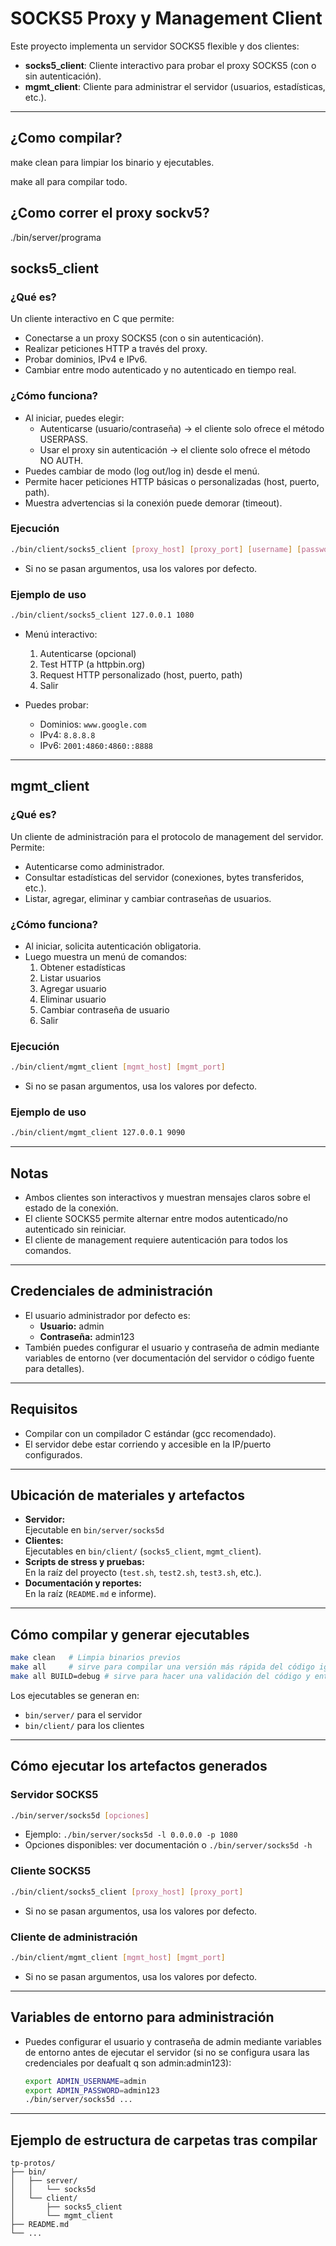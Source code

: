 # SOCKS5 Proxy y Management Client

Este proyecto implementa un servidor SOCKS5 flexible y dos clientes:
- **socks5_client**: Cliente interactivo para probar el proxy SOCKS5 (con o sin autenticación).
- **mgmt_client**: Cliente para administrar el servidor (usuarios, estadísticas, etc.).

---
## ¿Como compilar?
make clean para limpiar los binario y ejecutables.

make all para compilar todo.

## ¿Como correr el proxy sockv5?
./bin/server/programa


## socks5_client

### ¿Qué es?
Un cliente interactivo en C que permite:
- Conectarse a un proxy SOCKS5 (con o sin autenticación).
- Realizar peticiones HTTP a través del proxy.
- Probar dominios, IPv4 e IPv6.
- Cambiar entre modo autenticado y no autenticado en tiempo real.

### ¿Cómo funciona?
- Al iniciar, puedes elegir:
  - Autenticarse (usuario/contraseña) → el cliente solo ofrece el método USERPASS.
  - Usar el proxy sin autenticación → el cliente solo ofrece el método NO AUTH.
- Puedes cambiar de modo (log out/log in) desde el menú.
- Permite hacer peticiones HTTP básicas o personalizadas (host, puerto, path).
- Muestra advertencias si la conexión puede demorar (timeout).

### Ejecución
```sh
./bin/client/socks5_client [proxy_host] [proxy_port] [username] [password]
```
- Si no se pasan argumentos, usa los valores por defecto.

### Ejemplo de uso
```sh
./bin/client/socks5_client 127.0.0.1 1080
```
- Menú interactivo:
  1. Autenticarse (opcional)
  2. Test HTTP (a httpbin.org)
  3. Request HTTP personalizado (host, puerto, path)
  4. Salir

- Puedes probar:
  - Dominios: `www.google.com`
  - IPv4: `8.8.8.8`
  - IPv6: `2001:4860:4860::8888`

---

## mgmt_client

### ¿Qué es?
Un cliente de administración para el protocolo de management del servidor. Permite:
- Autenticarse como administrador.
- Consultar estadísticas del servidor (conexiones, bytes transferidos, etc.).
- Listar, agregar, eliminar y cambiar contraseñas de usuarios.

### ¿Cómo funciona?
- Al iniciar, solicita autenticación obligatoria.
- Luego muestra un menú de comandos:
  1. Obtener estadísticas
  2. Listar usuarios
  3. Agregar usuario
  4. Eliminar usuario
  5. Cambiar contraseña de usuario
  6. Salir

### Ejecución
```sh
./bin/client/mgmt_client [mgmt_host] [mgmt_port]
```
- Si no se pasan argumentos, usa los valores por defecto.

### Ejemplo de uso
```sh
./bin/client/mgmt_client 127.0.0.1 9090
```

---

## Notas
- Ambos clientes son interactivos y muestran mensajes claros sobre el estado de la conexión.
- El cliente SOCKS5 permite alternar entre modos autenticado/no autenticado sin reiniciar.
- El cliente de management requiere autenticación para todos los comandos.

---

## Credenciales de administración
- El usuario administrador por defecto es:
  - **Usuario:** admin
  - **Contraseña:** admin123
- También puedes configurar el usuario y contraseña de admin mediante variables de entorno (ver documentación del servidor o código fuente para detalles).

---

## Requisitos
- Compilar con un compilador C estándar (gcc recomendado).
- El servidor debe estar corriendo y accesible en la IP/puerto configurados.

---

## Ubicación de materiales y artefactos

- **Servidor:**  
  Ejecutable en `bin/server/socks5d`
- **Clientes:**  
  Ejecutables en `bin/client/` (`socks5_client`, `mgmt_client`).
- **Scripts de stress y pruebas:**  
  En la raíz del proyecto (`test.sh`, `test2.sh`, `test3.sh`, etc.).
- **Documentación y reportes:**  
  En la raíz (`README.md` e informe).

---

## Cómo compilar y generar ejecutables

```sh
make clean   # Limpia binarios previos
make all     # sirve para compilar una versión más rápida del código ignorando flags de chequeo de memoria que puede ralentizar el código
make all BUILD=debug # sirve para hacer una validación del código y entender bien qué está pasando ante cualquier fallo del programa
```

Los ejecutables se generan en:
- `bin/server/` para el servidor
- `bin/client/` para los clientes

---

## Cómo ejecutar los artefactos generados

### **Servidor SOCKS5**
```sh
./bin/server/socks5d [opciones]
```
- Ejemplo: `./bin/server/socks5d -l 0.0.0.0 -p 1080`
- Opciones disponibles: ver documentación o `./bin/server/socks5d -h`

### **Cliente SOCKS5**
```sh
./bin/client/socks5_client [proxy_host] [proxy_port] 
```
- Si no se pasan argumentos, usa los valores por defecto.

### **Cliente de administración**
```sh
./bin/client/mgmt_client [mgmt_host] [mgmt_port]
```
- Si no se pasan argumentos, usa los valores por defecto.

---

## Variables de entorno para administración

- Puedes configurar el usuario y contraseña de admin mediante variables de entorno antes de ejecutar el servidor (si no se configura usara las credenciales por deafualt q son admin:admin123):
  ```sh
  export ADMIN_USERNAME=admin
  export ADMIN_PASSWORD=admin123
  ./bin/server/socks5d ...
  ```

---

## Ejemplo de estructura de carpetas tras compilar

```
tp-protos/
├── bin/
│   ├── server/
│   │   └── socks5d
│   └── client/
│       ├── socks5_client
│       └── mgmt_client
├── README.md
└── ...
```

